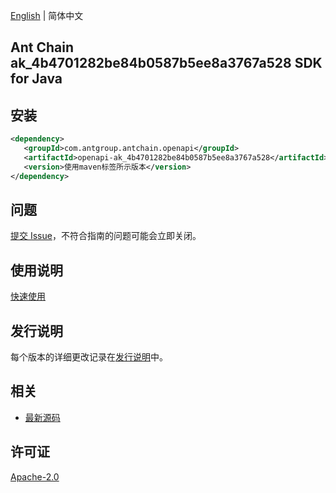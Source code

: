 [English](README.md) | 简体中文

## Ant Chain ak_4b4701282be84b0587b5ee8a3767a528 SDK for Java

## 安装

```xml
<dependency>
   <groupId>com.antgroup.antchain.openapi</groupId>
   <artifactId>openapi-ak_4b4701282be84b0587b5ee8a3767a528</artifactId>
   <version>使用maven标签所示版本</version>
</dependency>
```

## 问题

[提交 Issue](https://github.com/alipay/antchain-openapi-prod-sdk/issues/new)，不符合指南的问题可能会立即关闭。

## 使用说明

[快速使用](https://github.com/alipay/antchain-openapi-prod-sdk)

## 发行说明

每个版本的详细更改记录在[发行说明](./ChangeLog.txt)中。

## 相关

- [最新源码](https://github.com/alipay/antchain-openapi-prod-sdk/)

## 许可证

[Apache-2.0](http://www.apache.org/licenses/LICENSE-2.0)
